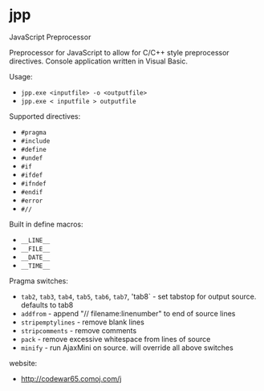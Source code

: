 # jpp
JavaScript Preprocessor

Preprocessor for JavaScript to allow for C/C++ style preprocessor directives. Console application written in Visual Basic.

Usage:
- `jpp.exe <inputfile> -o <outputfile>`
- `jpp.exe < inputfile > outputfile`

Supported directives:
- `#pragma`
- `#include`
- `#define`
- `#undef`
- `#if`
- `#ifdef`
- `#ifndef`
- `#endif`
- `#error`
- `#//`

Built in define macros:
- `__LINE__`
- `__FILE__`
- `__DATE__`
- `__TIME__`

Pragma switches:
- `tab2`, `tab3`, `tab4`, `tab5`, `tab6`, `tab7`, 'tab8` - set tabstop for output source. defaults to tab8
- `addfrom` - append "// filename:linenumber" to end of source lines
- `stripemptylines` - remove blank lines
- `stripcomments` - remove comments
- `pack` - remove excessive whitespace from lines of source
- `minify` - run AjaxMini on source. will override all above switches

website:
- http://codewar65.comoj.com/j

